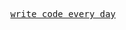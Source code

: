 <p align="center">
  <samp>
    <a href="https://github.com/k1tikurisu?tab=overview&from=2024-01-01&to=2024-01-16">write code every day</a>
  </samp>
</p>
